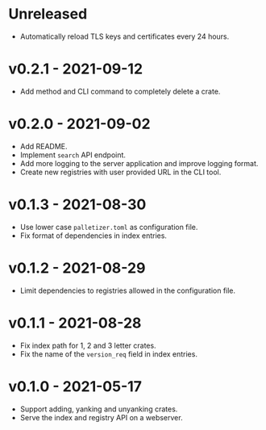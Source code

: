 # Unreleased
* Automatically reload TLS keys and certificates every 24 hours.

# v0.2.1 - 2021-09-12
* Add method and CLI command to completely delete a crate.

# v0.2.0 - 2021-09-02
* Add README.
* Implement `search` API endpoint.
* Add more logging to the server application and improve logging format.
* Create new registries with user provided URL in the CLI tool.

# v0.1.3 - 2021-08-30
* Use lower case `palletizer.toml` as configuration file.
* Fix format of dependencies in index entries.

# v0.1.2 - 2021-08-29
* Limit dependencies to registries allowed in the configuration file.

# v0.1.1 - 2021-08-28
* Fix index path for 1, 2 and 3 letter crates.
* Fix the name of the `version_req` field in index entries.

# v0.1.0 - 2021-05-17
* Support adding, yanking and unyanking crates.
* Serve the index and registry API on a webserver.
